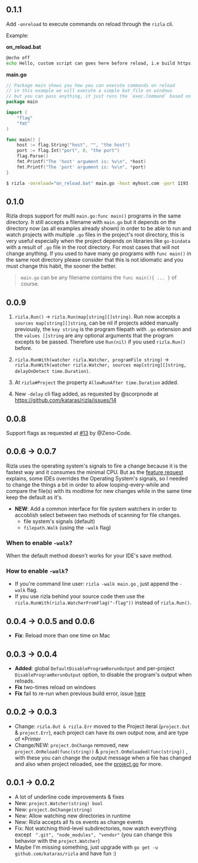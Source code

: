## 0.1.1

Add `-onreload` to execute commands on reload through the `rizla` cli.

Example:

**on_reload.bat**

```sh
@echo off
echo Hello, custom script can goes here before reload, i.e build https://github.comkataras/bindata things!
```

**main.go**

```go
// Package main shows you how you can execute commands on reload
// in this example we will execute a simple bat file on windows
// but you can pass anything, it just runs the `exec.Command` based on -onreload= flag's value.
package main

import (
	"flag"
	"fmt"
)

func main() {
	host := flag.String("host", "", "the host")
	port := flag.Int("port", 0, "the port")
	flag.Parse()
	fmt.Printf("The 'host' argument is: %v\n", *host)
	fmt.Printf("The 'port' argument is: %v\n", *port)
}

```

```sh
$ rizla -onreload="on_reload.bat" main.go -host myhost.com -port 1193
```

## 0.1.0

Rizla drops support for multi `main.go:func main()` programs in the same directory. It still accepts a filename with `main.go` but it depends on the directory now (as all examples already shown) in order to be able to run and watch projects with multiple `.go` files in the project's root directory, this is very useful especially when the project depends on libraries like `go-bindata` with a result of `.go` file in the root directory. For most cases that will not change anything. If you used to have many go programs with `func main()` in the same root directory please consider that this is not idiomatic and you must change this habit, the sooner the better.

> `main.go` can be any filename contains the `func main(){ ... }` of course.

## 0.0.9

1. `rizla.Run()` -> `rizla.Run(map[string][]string)`. Run now accepts a `sources map[string][]string`, can be nil if projects added manually previously, the `key string` is the program filepath with `.go` extension and the `values []string` are any optional arguments that the program excepts to be passed. Therefore use `Run(nil)` if you used `rizla.Run()` before.

2. `rizla.RunWith(watcher rizla.Watcher, programFile string)` -> `rizla.RunWith(watcher rizla.Watcher, sources map[string][]string, delayOnDetect time.Duration)`.

3. At `rizla#Project` the property `AllowRunAfter time.Duration` added.

4. New `-delay` cli flag added, as requested by @scorpnode at https://github.com/kataras/rizla/issues/14

## 0.0.8

Support flags as requested at [#13](https://github.com/kataras/rizla/issues/13) by @Zeno-Code.

## 0.0.6 -> 0.0.7

Rizla uses the operating system's signals to fire a change because it is the fastest way and it consumes the minimal CPU.
But as the [feature request](https://github.com/kataras/rizla/issues/6) explains, some IDEs overrides the Operating System's signals, so I needed to change the things a bit in order to allow
looping-every-while and compare the file(s) with its modtime for new changes while in the same time keep the default as it's.

- **NEW**: Add a common interface for file system watchers in order to accoblish select between two methods of scanning for file changes.
    - file system's signals (default)
    - `filepath.Walk` (using the `-walk` flag)

### When to enable `-walk`?
When the default method doesn't works for your IDE's save method.

### How to enable `-walk`?
- If you're command line user: `rizla -walk main.go` , just append the `-walk` flag.
- If you use rizla behind your source code then use the `rizla.RunWith(rizla.WatcherFromFlag("-flag"))` instead of `rizla.Run()`.


## 0.0.4 -> 0.0.5 and 0.0.6

- **Fix**: Reload more than one time on Mac

## 0.0.3 -> 0.0.4

- **Added**: global `DefaultDisableProgramRerunOutput` and per-project `DisableProgramRerunOutput` option, to disable the program's output when reloads.
- **Fix** two-times reload on windows
- **Fix** fail to re-run when previous build error, issue [here](https://github.com/kataras/rizla/issues/1)

## 0.0.2 -> 0.0.3
- Change: `rizla.Out & rizla.Err` moved to the Project iteral (`project.Out` & `project.Err`), each project can have its own output now, and are type of *Printer
- Change/NEW: `project.OnChange` removed, new  `project.OnReload(func(string))` & `project.OnReloaded(func(string))` , with these you can change the output message when a file has changed and also when project reloaded, see the [project.go](https://github.com/kataras/rizla/blob/master/project.go) for more.

## 0.0.1 -> 0.0.2

- A lot of underline code improvements & fixes
- New: `project.Watcher(string) bool`
- New: `project.OnChange(string)`
- New: Allow watching new directories in runtime
- New: Rizla accepts all fs os events as change events
- Fix: Not watching third-level subdirectories, now watch everything except ` ".git", "node_modules", "vendor"` (you can change this behavior with the `project.Watcher`)
- Maybe I'm missing something, just upgrade with `go get -u github.com/kataras/rizla` and have fun :)
